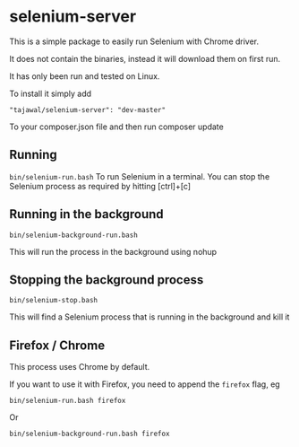 # selenium-server

This is a simple package to easily run Selenium with Chrome driver.

It does not contain the binaries, instead it will download them on first run.

It has only been run and tested on Linux.

To install it simply add 

`"tajawal/selenium-server": "dev-master"`

To your composer.json file and then run composer update


## Running

`bin/selenium-run.bash` To run Selenium in a terminal. You can stop the Selenium process as required by hitting [ctrl]+[c]

## Running in the background

`bin/selenium-background-run.bash`

This will run the process in the background using nohup

## Stopping the background process

`bin/selenium-stop.bash`

This will find a Selenium process that is running in the background and kill it


## Firefox / Chrome

This process uses Chrome by default.

If you want to use it with Firefox, you need to append the `firefox` flag, eg

`bin/selenium-run.bash firefox`

Or

`bin/selenium-background-run.bash firefox`